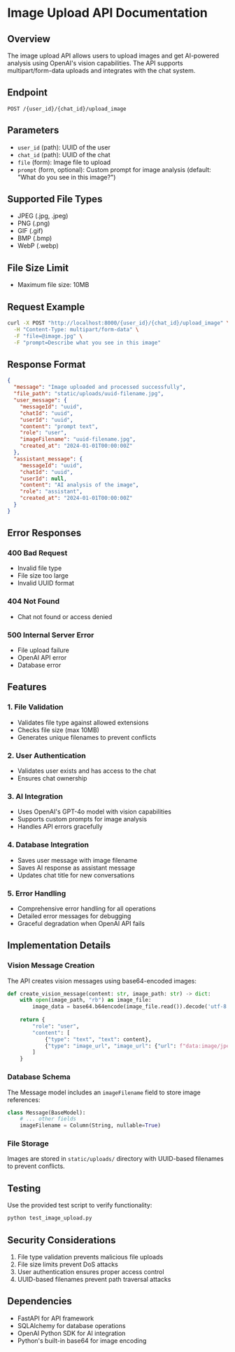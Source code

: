 # Image Upload API Documentation

## Overview
The image upload API allows users to upload images and get AI-powered analysis using OpenAI's vision capabilities. The API supports multipart/form-data uploads and integrates with the chat system.

## Endpoint
```
POST /{user_id}/{chat_id}/upload_image
```

## Parameters
- `user_id` (path): UUID of the user
- `chat_id` (path): UUID of the chat
- `file` (form): Image file to upload
- `prompt` (form, optional): Custom prompt for image analysis (default: "What do you see in this image?")

## Supported File Types
- JPEG (.jpg, .jpeg)
- PNG (.png)
- GIF (.gif)
- BMP (.bmp)
- WebP (.webp)

## File Size Limit
- Maximum file size: 10MB

## Request Example
```bash
curl -X POST "http://localhost:8000/{user_id}/{chat_id}/upload_image" \
  -H "Content-Type: multipart/form-data" \
  -F "file=@image.jpg" \
  -F "prompt=Describe what you see in this image"
```

## Response Format
```json
{
  "message": "Image uploaded and processed successfully",
  "file_path": "static/uploads/uuid-filename.jpg",
  "user_message": {
    "messageId": "uuid",
    "chatId": "uuid",
    "userId": "uuid",
    "content": "prompt text",
    "role": "user",
    "imageFilename": "uuid-filename.jpg",
    "created_at": "2024-01-01T00:00:00Z"
  },
  "assistant_message": {
    "messageId": "uuid",
    "chatId": "uuid",
    "userId": null,
    "content": "AI analysis of the image",
    "role": "assistant",
    "created_at": "2024-01-01T00:00:00Z"
  }
}
```

## Error Responses

### 400 Bad Request
- Invalid file type
- File size too large
- Invalid UUID format

### 404 Not Found
- Chat not found or access denied

### 500 Internal Server Error
- File upload failure
- OpenAI API error
- Database error

## Features

### 1. File Validation
- Validates file type against allowed extensions
- Checks file size (max 10MB)
- Generates unique filenames to prevent conflicts

### 2. User Authentication
- Validates user exists and has access to the chat
- Ensures chat ownership

### 3. AI Integration
- Uses OpenAI's GPT-4o model with vision capabilities
- Supports custom prompts for image analysis
- Handles API errors gracefully

### 4. Database Integration
- Saves user message with image filename
- Saves AI response as assistant message
- Updates chat title for new conversations

### 5. Error Handling
- Comprehensive error handling for all operations
- Detailed error messages for debugging
- Graceful degradation when OpenAI API fails

## Implementation Details

### Vision Message Creation
The API creates vision messages using base64-encoded images:
```python
def create_vision_message(content: str, image_path: str) -> dict:
    with open(image_path, "rb") as image_file:
        image_data = base64.b64encode(image_file.read()).decode('utf-8')
    
    return {
        "role": "user",
        "content": [
            {"type": "text", "text": content},
            {"type": "image_url", "image_url": {"url": f"data:image/jpeg;base64,{image_data}"}}
        ]
    }
```

### Database Schema
The Message model includes an `imageFilename` field to store image references:
```python
class Message(BaseModel):
    # ... other fields
    imageFilename = Column(String, nullable=True)
```

### File Storage
Images are stored in `static/uploads/` directory with UUID-based filenames to prevent conflicts.

## Testing
Use the provided test script to verify functionality:
```bash
python test_image_upload.py
```

## Security Considerations
1. File type validation prevents malicious file uploads
2. File size limits prevent DoS attacks
3. User authentication ensures proper access control
4. UUID-based filenames prevent path traversal attacks

## Dependencies
- FastAPI for API framework
- SQLAlchemy for database operations
- OpenAI Python SDK for AI integration
- Python's built-in base64 for image encoding 